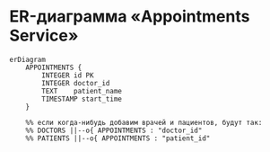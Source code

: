 <!-- docs/erd.md -->

# ER-диаграмма «Appointments Service»

```mermaid
erDiagram
    APPOINTMENTS {
        INTEGER id PK
        INTEGER doctor_id
        TEXT    patient_name
        TIMESTAMP start_time
    }

    %% если когда-нибудь добавим врачей и пациентов, будут так:
    %% DOCTORS ||--o{ APPOINTMENTS : "doctor_id"
    %% PATIENTS ||--o{ APPOINTMENTS : "patient_id"
````
